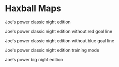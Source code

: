 # Haxball Maps

Joe's power classic night edition

Joe's power classic night edition without red goal line

Joe's power classic night edition without blue goal line

Joe's power classic night edition training mode

Joe's power big night edition